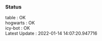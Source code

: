 ### Status


table : OK  
hogwarts : OK  
icy-bot : OK  
Latest Update : 2022-01-14 14:07:20.947716
